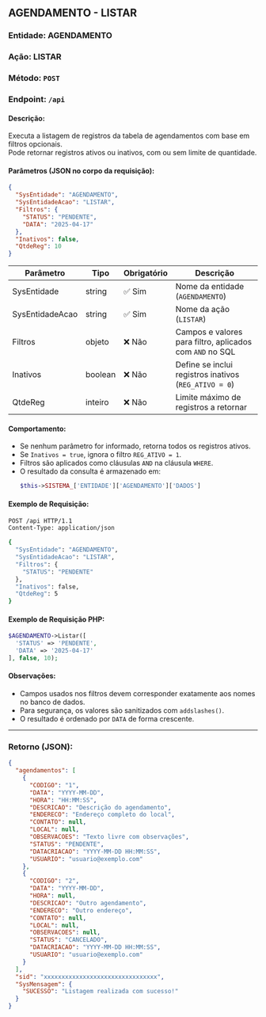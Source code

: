 ## AGENDAMENTO - LISTAR

### Entidade: AGENDAMENTO  
### Ação: LISTAR  
### Método: `POST`  
### Endpoint: `/api`

#### Descrição:
Executa a listagem de registros da tabela de agendamentos com base em filtros opcionais.  
Pode retornar registros ativos ou inativos, com ou sem limite de quantidade.

#### Parâmetros (JSON no corpo da requisição):

```json
{
  "SysEntidade": "AGENDAMENTO",
  "SysEntidadeAcao": "LISTAR",
  "Filtros": {
    "STATUS": "PENDENTE",
    "DATA": "2025-04-17"
  },
  "Inativos": false,
  "QtdeReg": 10
}
```

| Parâmetro          | Tipo     | Obrigatório | Descrição                                               |
|--------------------|----------|-------------|-----------------------------------------------------------|
| SysEntidade         | string   | ✅ Sim      | Nome da entidade (`AGENDAMENTO`)                         |
| SysEntidadeAcao     | string   | ✅ Sim      | Nome da ação (`LISTAR`)                                  |
| Filtros             | objeto   | ❌ Não      | Campos e valores para filtro, aplicados com `AND` no SQL |
| Inativos            | boolean  | ❌ Não      | Define se inclui registros inativos (`REG_ATIVO = 0`)    |
| QtdeReg             | inteiro  | ❌ Não      | Limite máximo de registros a retornar                    |

#### Comportamento:

- Se nenhum parâmetro for informado, retorna todos os registros ativos.
- Se `Inativos = true`, ignora o filtro `REG_ATIVO = 1`.
- Filtros são aplicados como cláusulas `AND` na cláusula `WHERE`.
- O resultado da consulta é armazenado em:
  ```php
  $this->SISTEMA_['ENTIDADE']['AGENDAMENTO']['DADOS']
  ```

#### Exemplo de Requisição:

```bash
POST /api HTTP/1.1
Content-Type: application/json

{
  "SysEntidade": "AGENDAMENTO",
  "SysEntidadeAcao": "LISTAR",
  "Filtros": {
    "STATUS": "PENDENTE"
  },
  "Inativos": false,
  "QtdeReg": 5
}
```

#### Exemplo de Requisição PHP:

```php
$AGENDAMENTO->Listar([
  'STATUS' => 'PENDENTE',
  'DATA' => '2025-04-17'
], false, 10);
```

#### Observações:

- Campos usados nos filtros devem corresponder exatamente aos nomes no banco de dados.
- Para segurança, os valores são sanitizados com `addslashes()`.
- O resultado é ordenado por `DATA` de forma crescente.

---

### Retorno (JSON):

```json
{
  "agendamentos": [
    {
      "CODIGO": "1",
      "DATA": "YYYY-MM-DD",
      "HORA": "HH:MM:SS",
      "DESCRICAO": "Descrição do agendamento",
      "ENDERECO": "Endereço completo do local",
      "CONTATO": null,
      "LOCAL": null,
      "OBSERVACOES": "Texto livre com observações",
      "STATUS": "PENDENTE",
      "DATACRIACAO": "YYYY-MM-DD HH:MM:SS",
      "USUARIO": "usuario@exemplo.com"
    },
    {
      "CODIGO": "2",
      "DATA": "YYYY-MM-DD",
      "HORA": null,
      "DESCRICAO": "Outro agendamento",
      "ENDERECO": "Outro endereço",
      "CONTATO": null,
      "LOCAL": null,
      "OBSERVACOES": null,
      "STATUS": "CANCELADO",
      "DATACRIACAO": "YYYY-MM-DD HH:MM:SS",
      "USUARIO": "usuario@exemplo.com"
    }
  ],
  "sid": "xxxxxxxxxxxxxxxxxxxxxxxxxxxxxxxx",
  "SysMensagem": {
    "SUCESSO": "Listagem realizada com sucesso!"
  }
}
```
